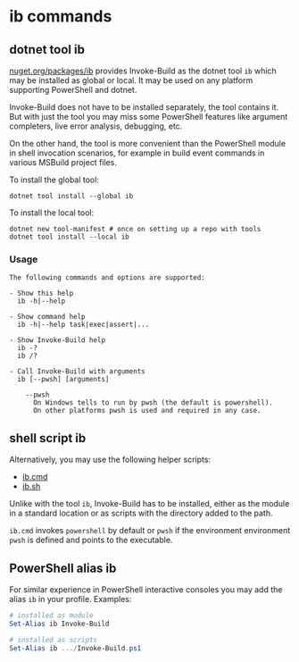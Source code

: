 # ib commands

## dotnet tool ib

[nuget.org/packages/ib](https://www.nuget.org/packages/ib/) provides Invoke-Build
as the dotnet tool `ib` which may be installed as global or local. It may be
used on any platform supporting PowerShell and dotnet.

Invoke-Build does not have to be installed separately, the tool contains it.
But with just the tool you may miss some PowerShell features like argument
completers, live error analysis, debugging, etc.

On the other hand, the tool is more convenient than the PowerShell module in
shell invocation scenarios, for example in build event commands in various
MSBuild project files.

To install the global tool:

    dotnet tool install --global ib

To install the local tool:

    dotnet new tool-manifest # once on setting up a repo with tools
    dotnet tool install --local ib

### Usage

```
The following commands and options are supported:

- Show this help
  ib -h|--help

- Show command help
  ib -h|--help task|exec|assert|...

- Show Invoke-Build help
  ib -?
  ib /?

- Call Invoke-Build with arguments
  ib [--pwsh] [arguments]

    --pwsh
      On Windows tells to run by pwsh (the default is powershell).
      On other platforms pwsh is used and required in any case.
```

## shell script ib

Alternatively, you may use the following helper scripts:

- [ib.cmd](../ib.cmd)
- [ib.sh](../ib.sh)

Unlike with the tool `ib`, Invoke-Build has to be installed, either as the
module in a standard location or as scripts with the directory added to the
path.

`ib.cmd` invokes `powershell` by default or `pwsh` if the environment
environment `pwsh` is defined and points to the executable.

## PowerShell alias ib

For similar experience in PowerShell interactive consoles you may add the alias
`ib` in your profile. Examples:

```powershell
# installed as module
Set-Alias ib Invoke-Build

# installed as scripts
Set-Alias ib .../Invoke-Build.ps1
```
